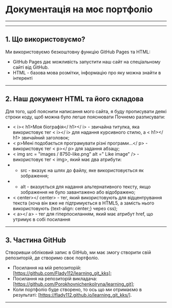 # Документація на моє портфоліо
___
___
## 1. Що використовуємо?

Ми використовуємо безкоштовну функцію GitHub Pages та HTML:
- GitHub Pages дає можливість запустити наш сайт на спеціальному сайті від GitHub.
- HTML - базова мова розмітки, інформацію про яку можна знайти в інтеренті
___
## 2. Наш документ HTML та його складова

Для того, щоб пояснити написання мого сайта, я буду прописувати деякі строки коду, щоб можна було легше пояснювати
Почнемо разписувати:
- < i>< h1>Моя біографія</ h1></ i> - звичайна титулка, яка використовує тег < i></ i> для надання курсивного стилю, а < h1></ h1> звичайний заголовок;
- < p>Мені подобається програмувати різні програми...</ p> - використовує тег < p></ p> для задання абзацу;
- < img src = "images / 8750-like.png" alt =" Like image" /> - використовує тег < img>, який має два атрибути:
- - src - вказує на шлях до файлу, яке використовується як зображення;
- - alt - вказується для надання альтернативного тексту, якщо зображення не було завантажено або відображено;
- < center></ center> - тег, який використовують для відцентрування текста (хоча він вже не підтримується в HTML5, а замість нього використовують {text-align: center;} через css);
- < a></ a> - тег для гіперпосиланням, який має атрибут href, що утримує в собі посилання
___
## 3. Частина GitHub

Створивши обліковий запис в GitHub, ми має змогу створити свій репозиторій, де створимо своє портфоліо.
- Посилання на мій репозиторій: [https://github.com/Flady112/learning_git_kks];
- Посилання на репозиторій викладача: [https://github.com/PorokhovnichenkoIryna/learning_git];
- Коли портфоліо буде створено, то ось що ми отримаємо в результаті: [https://flady112.github.io/learning_git_kks/].
___
